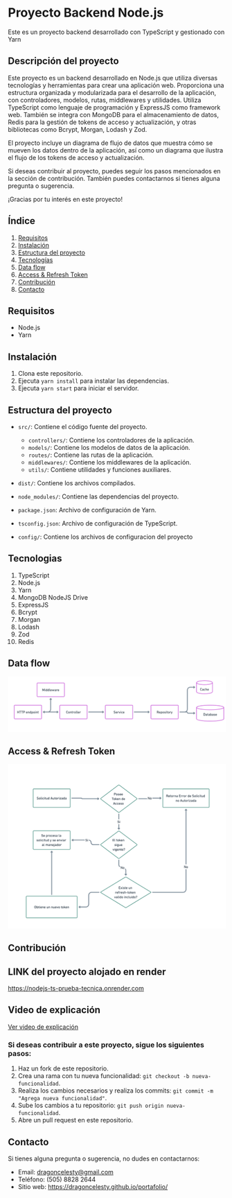# Proyecto Backend Node.js

Este es un proyecto backend desarrollado con TypeScript y gestionado con Yarn 

## Descripción del proyecto

Este proyecto es un backend desarrollado en Node.js que utiliza diversas tecnologías y herramientas para crear una aplicación web. Proporciona una estructura organizada y modularizada para el desarrollo de la aplicación, con controladores, modelos, rutas, middlewares y utilidades. Utiliza TypeScript como lenguaje de programación y ExpressJS como framework web. También se integra con MongoDB para el almacenamiento de datos, Redis para la gestión de tokens de acceso y actualización, y otras bibliotecas como Bcrypt, Morgan, Lodash y Zod.

El proyecto incluye un diagrama de flujo de datos que muestra cómo se mueven los datos dentro de la aplicación, así como un diagrama que ilustra el flujo de los tokens de acceso y actualización.

Si deseas contribuir al proyecto, puedes seguir los pasos mencionados en la sección de contribución. También puedes contactarnos si tienes alguna pregunta o sugerencia.

¡Gracias por tu interés en este proyecto!

## Índice

01. [Requisitos](#requisitos)
02. [Instalación](#instalación)
03. [Estructura del proyecto](#estructura-del-proyecto)
04. [Tecnologías](#tecnologías)
05. [Data flow](#data-flow)
06. [Access & Refresh Token](#access--refresh-token)
07. [Contribución](#contribución)
08. [Contacto](#contacto)

## Requisitos

*   Node.js
*   Yarn

## Instalación

01. Clona este repositorio.
02. Ejecuta `yarn install` para instalar las dependencias.
03. Ejecuta `yarn start` para iniciar el servidor.

## Estructura del proyecto

*   `src/`: Contiene el código fuente del proyecto.

    -   `controllers/`: Contiene los controladores de la aplicación.
    -   `models/`: Contiene los modelos de datos de la aplicación.
    -   `routes/`: Contiene las rutas de la aplicación.
    -   `middlewares/`: Contiene los middlewares de la aplicación.
    -   `utils/`: Contiene utilidades y funciones auxiliares.

*   `dist/`: Contiene los archivos compilados.
*   `node_modules/`: Contiene las dependencias del proyecto.
*   `package.json`: Archivo de configuración de Yarn.
*   `tsconfig.json`: Archivo de configuración de TypeScript.
*   `config/`: Contiene los archivos de configuracion del proyecto

## Tecnologias

01. TypeScript
02. Node.js
03. Yarn
04. MongoDB NodeJS Drive
05. ExpressJS
06. Bcrypt
07. Morgan
08. Lodash
09. Zod
10. Redis

## Data flow

![Diagram](Diagrams/data-flow.png)

## Access & Refresh Token

![Diagram](Diagrams/access-refresh-token.png)

## Contribución

## LINK del proyecto alojado en render

https://nodejs-ts-prueba-tecnica.onrender.com

## Video de explicación
[Ver video de explicación](https://youtu.be/w75-5qVkoOI)

### Si deseas contribuir a este proyecto, sigue los siguientes pasos:

01. Haz un fork de este repositorio.
02. Crea una rama con tu nueva funcionalidad: `git checkout -b nueva-funcionalidad`.
03. Realiza los cambios necesarios y realiza los commits: `git commit -m "Agrega nueva funcionalidad"`.
04. Sube los cambios a tu repositorio: `git push origin nueva-funcionalidad`.
05. Abre un pull request en este repositorio.

## Contacto

Si tienes alguna pregunta o sugerencia, no dudes en contactarnos:

* Email: dragoncelesty@gmail.com
* Teléfono: (505) 8828 2644
* Sitio web: https://dragoncelesty.github.io/portafolio/

<!-- Fin del documento -->
